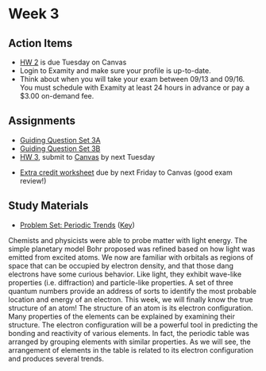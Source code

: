 # Week 3



## Action Items
* [HW 2](https://genchem.science.psu.edu/homework-2-houck) is due Tuesday on Canvas
* Login to Examity and make sure your profile is up-to-date.
* Think about when you will take your exam between 09/13 and 09/16.  You must schedule with Examity at least 24 hours in advance or pay a $3.00 on-demand fee.


## Assignments
 
- [Guiding Question Set 3A](https://psu.instructure.com/courses/1866869/quizzes/3317727) 
- [Guiding Question Set 3B](https://psu.instructure.com/courses/1866869/quizzes/3317742)
- [HW 3](https://genchem.science.psu.edu/homework-3-houck), submit to [Canvas](https://psu.instructure.com/courses/1866869/modules) by next Tuesday
* [Extra credit worksheet](https://media.ed.science.psu.edu/sites/media/ed/files/documents/pre_exam_1_extra_credit_worksheet_wc.pdf) due by next Friday to Canvas (good exam review!)

## Study Materials
- [Problem Set: Periodic Trends](https://media.ed.science.psu.edu/sites/media/ed/files/documents/periodic_trends.pdf) ([Key](https://media.ed.science.psu.edu/sites/media/ed/files/documents/periodic_trends_key.pdf))


Chemists and physicists were able to probe matter with light energy.  The simple planetary model Bohr proposed was refined based on how light was emitted from excited atoms.  We now are familiar with orbitals as regions of space that can be occupied by electron density, and that those dang electrons have some curious behavior. Like light, they exhibit wave-like properties (i.e. diffraction) and particle-like properties.   A set of three quantum numbers provide an address of sorts to identify the most probable location and energy of an electron.
This week, we will finally know the true structure of an atom!  The structure of an atom is its electron configuration.  Many properties of the elements can be explained by examining their structure.  The electron configuration will be a powerful tool in predicting the bonding and reactivity of various elements.
In fact, the periodic table was arranged by grouping elements with similar properties.  As we will see, the arrangement of elements in the table is related to its electron configuration and produces several trends.

